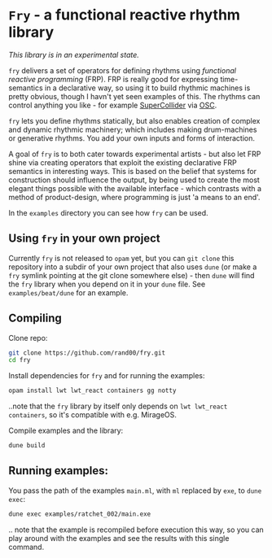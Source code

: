 # `Fry` - a functional reactive rhythm library

*This library is in an experimental state.*

`fry` delivers a set of operators for defining rhythms 
using *functional reactive programming* (FRP). 
FRP is really good for expressing time-semantics in a declarative way, 
so using it to build rhythmic machines is 
pretty obvious, though I havn't yet seen examples of this. 
The rhythms can control anything you like - for example 
[SuperCollider](https://supercollider.github.io/) via 
[OSC](https://en.wikipedia.org/wiki/Open_Sound_Control). 

`fry` lets you define rhythms statically, but also enables
creation of complex and dynamic rhythmic machinery;
which includes making drum-machines or generative rhythms. You 
add your own inputs and forms of interaction.

A goal of `fry` is to both cater towards experimental artists - 
but also let FRP shine via creating operators that exploit the existing 
declarative FRP semantics in interesting ways.
This is based on the belief that systems for construction should influence the output,
by being used to create the most elegant things possible with the available 
interface - which contrasts with a method of product-design, where 
programming is just 'a means to an end'.

In the `examples` directory you can see how `fry` can be used.

## Using `fry` in your own project

Currently `fry` is not released to `opam` yet, but you can `git clone` 
this repository into a subdir of your own
project that also uses `dune` (or make a `fry` symlink pointing at the
git clone somewhere else)  - then `dune` 
will find the `fry` library when you depend on it in your `dune` file.
See `examples/beat/dune` for an example.

## Compiling

Clone repo:
```bash
git clone https://github.com/rand00/fry.git
cd fry
```

Install dependencies for `fry` and for running the examples:
```bash
opam install lwt lwt_react containers gg notty
```
..note that the `fry` library by itself only depends on `lwt lwt_react containers`,
so it's compatible with e.g. MirageOS.

Compile examples and the library:
```bash
dune build
```

## Running examples:

You pass the path of the examples `main.ml`, with `ml` replaced by `exe`, 
to `dune exec`:
```bash
dune exec examples/ratchet_002/main.exe
```

.. note that the example is recompiled before execution this way, so you can
play around with the examples and see the results with this single command.
